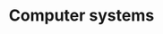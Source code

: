 ---
title: Computer systems
longTitle: 'Computer systems'
tags:
- gccommon
narrowerTerm:
- "[[Systems]]"
relatedTerm:
- "[[Computers Computer networks]]"
use:
- "[[Computer operating systems]]"
---